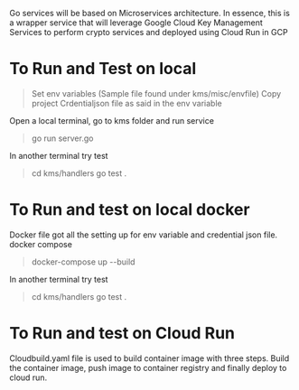 Go services will be based on Microservices architecture. In essence, this is a wrapper service that will leverage Google Cloud Key Management Services to perform crypto services and deployed using Cloud Run in GCP

To Run and Test on local
========================
> Set env variables (Sample file found under kms/misc/envfile)
> Copy project Crdentialjson file as said in the env variable

Open a local terminal, go to kms folder and run service
>go run server.go

In another terminal try test
> cd kms/handlers
> go test .


To Run and test on local docker
===============================
Docker file got all the setting up for env variable and credential json file.
docker compose
> docker-compose up --build

In another terminal try test
> cd kms/handlers
> go test .


To Run and test on Cloud Run
============================
Cloudbuild.yaml file is used to build container image with three steps.
Build the container image, push image to container registry and finally deploy to cloud run.

